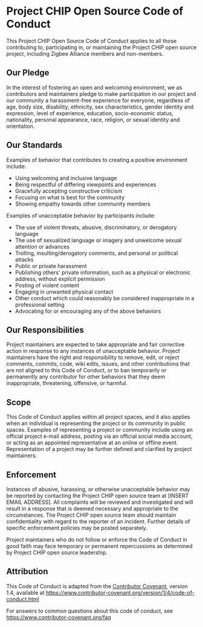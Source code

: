# Project CHIP Open Source Code of Conduct

This Project CHIP Open Source Code of Conduct applies to all those contributing
to, participating in, or maintaining the Project CHIP open source project,
including Zigbee Alliance members and non-members.

## Our Pledge

In the interest of fostering an open and welcoming environment, we as
contributors and maintainers pledge to make participation in our project and our
community a harassment-free experience for everyone, regardless of age, body
size, disability, ethnicity, sex characteristics, gender identity and
expression, level of experience, education, socio-economic status, nationality,
personal appearance, race, religion, or sexual identity and orientation.

## Our Standards

Examples of behavior that contributes to creating a positive environment
include:

-   Using welcoming and inclusive language
-   Being respectful of differing viewpoints and experiences
-   Gracefully accepting constructive criticism
-   Focusing on what is best for the community
-   Showing empathy towards other community members

Examples of unacceptable behavior by participants include:

-   The use of violent threats, abusive, discriminatory, or derogatory language
-   The use of sexualized language or imagery and unwelcome sexual attention or
    advances
-   Trolling, insulting/derogatory comments, and personal or political attacks
-   Public or private harassment
-   Publishing others' private information, such as a physical or electronic
    address, without explicit permission
-   Posting of violent content
-   Engaging in unwanted physical contact
-   Other conduct which could reasonably be considered inappropriate in a
    professional setting
-   Advocating for or encouraging any of the above behaviors

## Our Responsibilities

Project maintainers are expected to take appropriate and fair corrective action
in response to any instances of unacceptable behavior. Project maintainers have
the right and responsibility to remove, edit, or reject comments, commits, code,
wiki edits, issues, and other contributions that are not aligned to this Code of
Conduct, or to ban temporarily or permanently any contributor for other
behaviors that they deem inappropriate, threatening, offensive, or harmful.

## Scope

This Code of Conduct applies within all project spaces, and it also applies when
an individual is representing the project or its community in public spaces.
Examples of representing a project or community include using an official
project e-mail address, posting via an official social media account, or acting
as an appointed representative at an online or offline event. Representation of
a project may be further defined and clarified by project maintainers.

## Enforcement

Instances of abusive, harassing, or otherwise unacceptable behavior may be
reported by contacting the Project CHIP open source team at [INSERT EMAIL
ADDRESS]. All complaints will be reviewed and investigated and will result in a
response that is deemed necessary and appropriate to the circumstances. The
Project CHIP open source team should maintain confidentiality with regard to the
reporter of an incident. Further details of specific enforcement policies may be
posted separately.

Project maintainers who do not follow or enforce the Code of Conduct in good
faith may face temporary or permanent repercussions as determined by Project
CHIP open source leadership.

## Attribution

This Code of Conduct is adapted from the [Contributor Covenant][homepage],
version 1.4, available at
https://www.contributor-covenant.org/version/1/4/code-of-conduct.html

[homepage]: https://www.contributor-covenant.org

For answers to common questions about this code of conduct, see
https://www.contributor-covenant.org/faq
